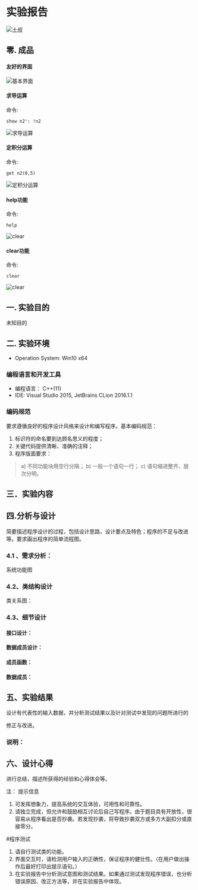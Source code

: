 
# 实验报告
![土叔](/images/ts14.jpg)
## 零. 成品

#### 友好的界面
![基本界面](/images/基本界面.png)

#### 求导运算
命令:
```
show n2': !n2
```
![求导运算](/images/求导运算.png)

#### 定积分运算
命令:
```
get n2(0,5)
```
![定积分运算](/images/定积分运算.png)

#### help功能
命令:
```
help
```
![clear](/images/help.png)

#### clear功能
命令:
```
clear
```
![clear](/images/clear.png)

## 一. 实验目的
未知目的

## 二. 实验环境
- Operation System: Win10 x64

### 编程语言和开发工具
- 编程语言： C++(11)
- IDE: Visual Studio 2015, JetBrains CLion 2016.1.1

### 编码规范
要求遵循良好的程序设计风格来设计和编写程序。基本编码规范：
1. 标识符的命名要到达顾名思义的程度；
2. 关键代码提供清晰、准确的注释；
3. 程序版面要求：
> a) 不同功能块用空行分隔；
b) 一般一个语句一行；
c) 语句缩进整齐、层次分明。

## 三．实验内容




## 四.分析与设计

简要描述程序设计的过程，包括设计思路，设计要点及特色；程序的不足与改进等。要求画出程序的简单流程图。

### 4.1 、需求分析：
 

系统功能图



### 4.2、类结构设计


类关系图：






### 4.3、细节设计

#### 接口设计：

#### 数据成员设计：

#### 成员函数：

#### 数据成员：

## 五、实验结果

设计有代表性的输入数据，并分析测试结果以及针对测试中发现的问题所进行的

修正与改进。



### 说明：


## 六、设计心得
进行总结，描述所获得的经验和心得体会等。









 注： 提示信息
1. 可发挥想象力，提高系统的交互体验，可用性和可靠性。
2. 请独立完成，但允许和鼓励相互讨论后自己写程序。由于题目具有开放性，很容易从程序看出是否抄袭。若发现抄袭，将导致抄袭双方或多方大副扣分或直接零分。

#程序测试
1. 请自行测试类的功能。
2. 界面交互时，请检测用户输入的正确性，保证程序的健壮性。（在用户做出操作后最好打印出提示语句。）
3. 在实验报告中分析测试意图和测试结果。如果通过测试发现程序错误，也分析错误原因、改正方法等，并在实验报告中体现。


